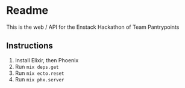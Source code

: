 # Readme

This is the web / API for the Enstack Hackathon of Team Pantrypoints


## Instructions

1. Install Elixir, then Phoenix 
2. Run `mix deps.get`
3. Run `mix ecto.reset`
4. Run `mix phx.server`




